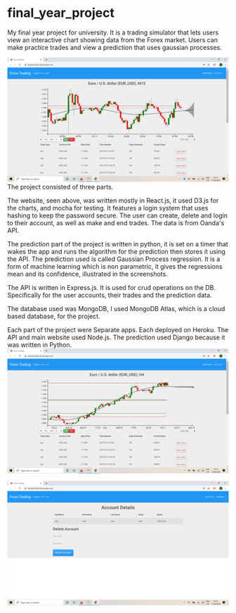# final_year_project
My final year project for university. It is a trading simulator that lets users view an interactive chart showing data from the Forex market. Users can make practice trades and view a prediction that uses gaussian processes.


![Image_1](https://github.com/jamesbindin/final_year_project/blob/master/fyp_1.PNG)
The project consisted of three parts.

The website, seen above, was written mostly in React.js, it used D3.js  for the charts, and mocha for testing. It features a login system that uses hashing to keep the password secure.
The user can create, delete and login to their account, as well as make and end trades. The data is from Oanda's API.

The prediction part of the project is written in python, it is set on a timer that wakes the app and runs the algorithm for the prediction then stores it using the API.
The prediction used is called Gaussian Process regression. It is a form of machine learning which is non parametric, it gives the regressions mean and its confidence, illustrated in the screenshots.

The API is written in Express.js. It is used for crud operations on the DB. Specifically for the user accounts, their trades and the prediction data.

The database used was MongoDB, I used MongoDB Atlas, which is a cloud based database, for the project.

Each part of the project were Separate apps. Each deployed on Heroku. The API and main website used Node.js. The prediction used Django because it was written in Python.
![Image_2](https://github.com/jamesbindin/final_year_project/blob/master/fyp_2.PNG)

![Image_3](https://github.com/jamesbindin/final_year_project/blob/master/fyp_3.PNG)
